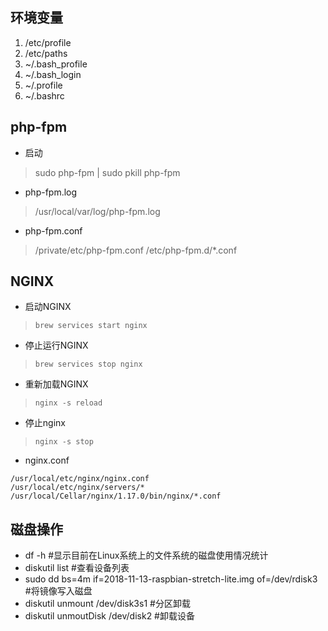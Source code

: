 ## 环境变量

1. /etc/profile 
1. /etc/paths 
1. ~/.bash_profile 
1. ~/.bash_login 
1. ~/.profile 
1. ~/.bashrc 


## php-fpm

* 启动
> sudo php-fpm |
> sudo pkill php-fpm

* php-fpm.log
> /usr/local/var/log/php-fpm.log

* php-fpm.conf
> /private/etc/php-fpm.conf
> /etc/php-fpm.d/*.conf

## NGINX
* 启动NGINX
> `brew services start nginx`
* 停止运行NGINX
> `brew services stop nginx`
* 重新加载NGINX
> `nginx -s reload`
* 停止nginx
> `nginx -s stop`

* nginx.conf
```
/usr/local/etc/nginx/nginx.conf
/usr/local/etc/nginx/servers/*
/usr/local/Cellar/nginx/1.17.0/bin/nginx/*.conf
```

## 磁盘操作
* df -h #显示目前在Linux系统上的文件系统的磁盘使用情况统计
* diskutil list #查看设备列表
* sudo dd bs=4m if=2018-11-13-raspbian-stretch-lite.img of=/dev/rdisk3 #将镜像写入磁盘
* diskutil unmount /dev/disk3s1 #分区卸载
* diskutil unmoutDisk /dev/disk2 #卸载设备

